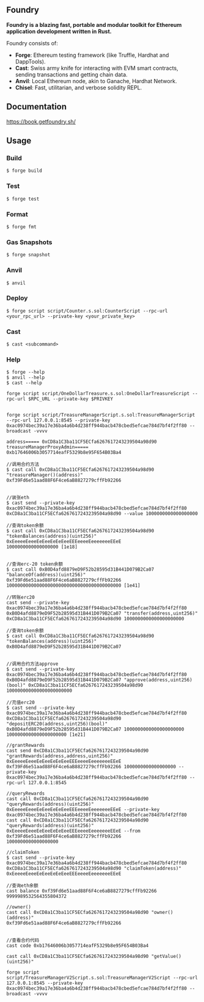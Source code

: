 ## Foundry

**Foundry is a blazing fast, portable and modular toolkit for Ethereum application development written in Rust.**

Foundry consists of:

-   **Forge**: Ethereum testing framework (like Truffle, Hardhat and DappTools).
-   **Cast**: Swiss army knife for interacting with EVM smart contracts, sending transactions and getting chain data.
-   **Anvil**: Local Ethereum node, akin to Ganache, Hardhat Network.
-   **Chisel**: Fast, utilitarian, and verbose solidity REPL.

## Documentation

https://book.getfoundry.sh/

## Usage

### Build

```shell
$ forge build
```

### Test

```shell
$ forge test
```

### Format

```shell
$ forge fmt
```

### Gas Snapshots

```shell
$ forge snapshot
```

### Anvil

```shell
$ anvil
```

### Deploy

```shell
$ forge script script/Counter.s.sol:CounterScript --rpc-url <your_rpc_url> --private-key <your_private_key>
```

### Cast

```shell
$ cast <subcommand>
```

### Help

```shell
$ forge --help
$ anvil --help
$ cast --help
```

```
forge script script/OneDollarTreasure.s.sol:OneDollarTreasureScript --rpc-url $RPC_URL --private-key $PRIVKEY


forge script script/TreasureManagerScript.s.sol:TreasureManagerScript --rpc-url 127.0.0.1:8545 --private-key 0xac0974bec39a17e36ba4a6b4d238ff944bacb478cbed5efcae784d7bf4f2ff80 --broadcast -vvvv

address===== 0xCD8a1C3ba11CF5ECfa6267617243239504a98d90
treasureManagerProxyAdmin===== 0xb17646006b3057714eafF5329b8e95F654B03Ba4

//调用合约方法
$ cast call 0xCD8a1C3ba11CF5ECfa6267617243239504a98d90 "treasureManager()(address)"
0xf39Fd6e51aad88F6F4ce6aB8827279cffFb92266


//装张eth
$ cast send --private-key 0xac0974bec39a17e36ba4a6b4d238ff944bacb478cbed5efcae784d7bf4f2ff80 0xCD8a1C3ba11CF5ECfa6267617243239504a98d90 --value 1000000000000000000

//查询token余额
$ cast call 0xCD8a1C3ba11CF5ECfa6267617243239504a98d90 "tokenBalances(address)(uint256)" 0xEeeeeEeeeEeEeeEeEeEeeEEEeeeeEeeeeeeeEEeE
1000000000000000000 [1e18]


//查询erc-20 token余额
$ cast call 0xB0D4afd8879eD9F52b28595d31B441D079B2Ca07 "balanceOf(address)(uint256)" 0xf39Fd6e51aad88F6F4ce6aB8827279cffFb92266
100000000000000000000000000000000000000000 [1e41]

//转账erc20
cast send --private-key 0xac0974bec39a17e36ba4a6b4d238ff944bacb478cbed5efcae784d7bf4f2ff80 0xB0D4afd8879eD9F52b28595d31B441D079B2Ca07 "transfer(address,uint256)" 0xCD8a1C3ba11CF5ECfa6267617243239504a98d90 1000000000000000000000

//查询token余额
$ cast call 0xCD8a1C3ba11CF5ECfa6267617243239504a98d90 "tokenBalances(address)(uint256)" 0xB0D4afd8879eD9F52b28595d31B441D079B2Ca07


//调用合约方法approve
$ cast send --private-key 0xac0974bec39a17e36ba4a6b4d238ff944bacb478cbed5efcae784d7bf4f2ff80 0xB0D4afd8879eD9F52b28595d31B441D079B2Ca07 "approve(address,uint256)(bool)" 0xCD8a1C3ba11CF5ECfa6267617243239504a98d90 100000000000000000000000

//充值erc20
$ cast send --private-key 0xac0974bec39a17e36ba4a6b4d238ff944bacb478cbed5efcae784d7bf4f2ff80 0xCD8a1C3ba11CF5ECfa6267617243239504a98d90 "depositERC20(address,uint256)(bool)" 0xB0D4afd8879eD9F52b28595d31B441D079B2Ca07 1000000000000000000000
1000000000000000000000 [1e21]

//grantRewards
cast send 0xCD8a1C3ba11CF5ECfa6267617243239504a98d90 "grantRewards(address,address,uint256)" 0xEeeeeEeeeEeEeeEeEeEeeEEEeeeeEeeeeeeeEEeE 0xf39Fd6e51aad88F6F4ce6aB8827279cffFb92266 1000000000000000000 --private-key 0xac0974bec39a17e36ba4a6b4d238ff944bacb478cbed5efcae784d7bf4f2ff80 --rpc-url 127.0.0.1:8545

//queryRewards
cast call 0xCD8a1C3ba11CF5ECfa6267617243239504a98d90 "queryRewards(address)(uint256)" 0xEeeeeEeeeEeEeeEeEeEeeEEEeeeeEeeeeeeeEEeE --private-key 0xac0974bec39a17e36ba4a6b4d238ff944bacb478cbed5efcae784d7bf4f2ff80
cast call 0xCD8a1C3ba11CF5ECfa6267617243239504a98d90 "queryRewards(address)(uint256)" 0xEeeeeEeeeEeEeeEeEeEeeEEEeeeeEeeeeeeeEEeE --from 0xf39Fd6e51aad88F6F4ce6aB8827279cffFb92266
1000000000000000000

//claimToken
$ cast send --private-key 0xac0974bec39a17e36ba4a6b4d238ff944bacb478cbed5efcae784d7bf4f2ff80 0xCD8a1C3ba11CF5ECfa6267617243239504a98d90 "claimToken(address)" 0xEeeeeEeeeEeEeeEeEeEeeEEEeeeeEeeeeeeeEEeE

//查询eth余额
cast balance 0xf39Fd6e51aad88F6F4ce6aB8827279cffFb92266
9999989532564355804372

//owner()
cast call 0xCD8a1C3ba11CF5ECfa6267617243239504a98d90 "owner()(address)"
0xf39Fd6e51aad88F6F4ce6aB8827279cffFb92266


//查看合约代码
cast code 0xb17646006b3057714eafF5329b8e95F654B03Ba4

cast call 0xCD8a1C3ba11CF5ECfa6267617243239504a98d90 "getValue()(uint256)"

forge script script/TreasureManagerV2Script.s.sol:TreasureManagerV2Script --rpc-url 127.0.0.1:8545 --private-key 0xac0974bec39a17e36ba4a6b4d238ff944bacb478cbed5efcae784d7bf4f2ff80 --broadcast -vvvv
```